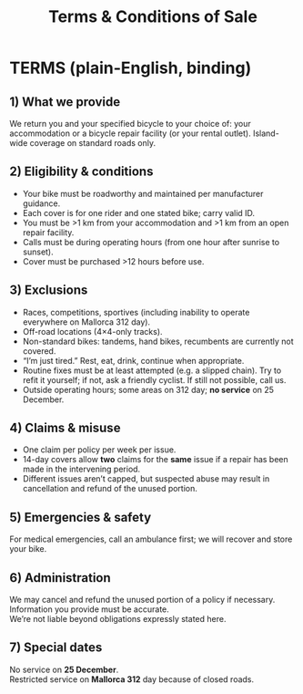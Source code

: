 ﻿---
title: "Terms & Conditions of Sale"
description: "Terms for purchasing Mallorca Bicycle Rescue products and services."
menu:
  legal:
    name: "Terms and Conditions of Sale"
    weight: 40
---

# TERMS (plain-English, binding)

## 1) What we provide
We return you and your specified bicycle to your choice of: your accommodation or a bicycle repair facility (or your rental outlet). Island-wide coverage on standard roads only.

## 2) Eligibility & conditions
- Your bike must be roadworthy and maintained per manufacturer guidance.  
- Each cover is for one rider and one stated bike; carry valid ID.  
- You must be >1 km from your accommodation and >1 km from an open repair facility.  
- Calls must be during operating hours (from one hour after sunrise to sunset).  
- Cover must be purchased >12 hours before use.

## 3) Exclusions
- Races, competitions, sportives (including inability to operate everywhere on Mallorca 312 day).  
- Off-road locations (4×4-only tracks).  
- Non-standard bikes: tandems, hand bikes, recumbents are currently not covered.  
- “I’m just tired.” Rest, eat, drink, continue when appropriate.  
- Routine fixes must be at least attempted (e.g. a slipped chain). Try to refit it yourself; if not, ask a friendly cyclist. If still not possible, call us.  
- Outside operating hours; some areas on 312 day; **no service** on 25 December.

## 4) Claims & misuse
- One claim per policy per week per issue.  
- 14-day covers allow **two** claims for the **same** issue if a repair has been made in the intervening period.  
- Different issues aren’t capped, but suspected abuse may result in cancellation and refund of the unused portion.

## 5) Emergencies & safety
For medical emergencies, call an ambulance first; we will recover and store your bike.

## 6) Administration
We may cancel and refund the unused portion of a policy if necessary.  
Information you provide must be accurate.  
We’re not liable beyond obligations expressly stated here.

## 7) Special dates
No service on **25 December**.  
Restricted service on **Mallorca 312** day because of closed roads.
